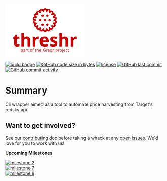 <img src="Threshr-header.svg" alt="Threshr - The Target Grocery Harvester" width="250">

[![build badge]][build link]
[![GitHub code size in bytes]][download link]
[![license]][license file]
[![GitHub last commit]][commit history]
[![GitHub commit activity]][commit frequency]

Summary
=======
Cli wrapper aimed as a tool to automate price harvesting from Target's redsky api.  

Want to get involved?
---------------------
See our [contributing] doc before taking a whack at any [open issues]. We'd love for you to work with us!

**Upcoming Milestones**<ul></ul>
[![milestone 2]][milestone 2 link]<br>
[![milestone 7]][milestone 7 link]<br>
[![milestone 8]][milestone 8 link]<br>

[milestone 2]:https://img.shields.io/github/milestones/progress-percent/Graqr/Threshr/2?style=plastic&label=Release%200.0.1&link=https%3A%2F%2Fgithub.com%2FGraqr%2FThreshr%2Fmilestone%2F2

[milestone 2 link]:https://github.com/Graqr/Threshr/milestone/2

[milestone 7]:https://img.shields.io/github/milestones/progress-percent/Graqr/Threshr/7?style=plastic&label=Release%200.0.2&link=https%3A%2F%2Fgithub.com%2FGraqr%2FThreshr%2Fmilestone%2F7

[milestone 7 link]:https://github.com/Graqr/Threshr/milestone/7

[milestone 8]:https://img.shields.io/github/milestones/progress-percent/Graqr/Threshr/8?style=plastic&label=Release%200.0.3&link=https%3A%2F%2Fgithub.com%2FGraqr%2FThreshr%2Fmilestone%2F8

[milestone 8 link]:https://github.com/Graqr/Threshr/milestone/8

[build badge]:https://img.shields.io/github/actions/workflow/status/Graqr/Threshr/maven.yml?style=plastic&logo=github&label=Github%20CI%20with%20Maven&link=https%3A%2F%2Fgithub.com%2FGraqr%2FThreshr%2Factions"build-status"

[build link]:https://github.com/Graqr/Threshr/actions/workflows/maven.yml

[open issues]:https://github.com/Graqr/Threshr/issues"open-issues"
[contributing]:Contributing.md

[GitHub code size in bytes]:https://img.shields.io/github/languages/code-size/Graqr/Threshr?style=plastic"project-size"

[download link]:https://github.com/Graqr/Threshr/archive/refs/heads/main.zip

[license]:https://img.shields.io/github/license/Graqr/Threshr?style=plastic"GPL-3-License"
[license file]:LICENSE

[GitHub last commit]:https://img.shields.io/github/last-commit/Graqr/Threshr/main?style=plastic"most-recent-commit"

[commit history]:https://github.com/Graqr/Threshr/commits/main

[GitHub commit activity]:https://img.shields.io/github/commit-activity/y/Graqr/Threshr?style=plastic"commit-frequency"

[commit frequency]:https://github.com/Graqr/Threshr/graphs/code-frequency
